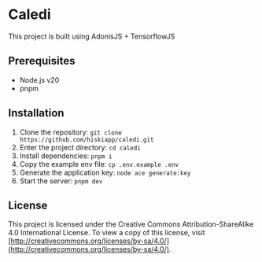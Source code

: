 # Caledi

This project is built using AdonisJS + TensorflowJS

## Prerequisites

- Node.js v20
- pnpm

## Installation

1. Clone the repository: `git clone https://github.com/hiskiapp/caledi.git`
2. Enter the project directory: `cd caledi`
3. Install dependencies: `pnpm i`
4. Copy the example env file: `cp .env.example .env`
5. Generate the application key: `node ace generate:key`
6. Start the server: `pnpm dev`

## License

This project is licensed under the Creative Commons Attribution-ShareAlike 4.0 International License. To view a copy of this license, visit [http://creativecommons.org/licenses/by-sa/4.0/](http://creativecommons.org/licenses/by-sa/4.0/).
